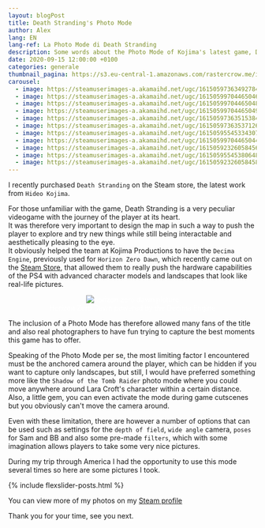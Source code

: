 ```yaml
---
layout: blogPost
title: Death Stranding's Photo Mode
author: Alex
lang: EN
lang-ref: La Photo Mode di Death Stranding
description: Some words about the Photo Mode of Kojima's latest game, Death Stranding.
date: 2020-09-15 12:00:00 +0100
categories: generale
thumbnail_pagina: https://s3.eu-central-1.amazonaws.com/rastercrow.me/images/posts/8-6-20/stranding_thumb.webp
carousel:
  - image: https://steamuserimages-a.akamaihd.net/ugc/1615059736349278416/18E8D656B5C853E5CF22CFEEA60E48521C213444/
  - image: https://steamuserimages-a.akamaihd.net/ugc/1615059970446504649/D770EB018EC7C627EDAF4830342977C51F3B21E9/
  - image: https://steamuserimages-a.akamaihd.net/ugc/1615059970446504831/D97D3CFB43FD7FB82604E32B1A12800C430E8FC7/
  - image: https://steamuserimages-a.akamaihd.net/ugc/1615059970446504986/059BFEA0D956ECBEFF54C8BE63EF119082433F02/
  - image: https://steamuserimages-a.akamaihd.net/ugc/1615059736351538425/1A7500AC8BF54C5BAC6B6236B114ECBAE4CB00A6/
  - image: https://steamuserimages-a.akamaihd.net/ugc/1615059736353712690/B1AA69F2E4C4A29029A9319DAA68797424341181/
  - image: https://steamuserimages-a.akamaihd.net/ugc/1615059554533430788/E5AFC224E89B9515DA500A9D44DD8357F5077330/
  - image: https://steamuserimages-a.akamaihd.net/ugc/1615059970446504486/AFB86607BC61C6EFDC618C1C93841E056B271065/
  - image: https://steamuserimages-a.akamaihd.net/ugc/1615059232605845640/2803B58719B7BE5EE4D388EB40C3A13F810D0931/
  - image: https://steamuserimages-a.akamaihd.net/ugc/1615059554538064813/086859651467D0983D96E630DEC0EB15BDFE552E/
  - image: https://steamuserimages-a.akamaihd.net/ugc/1615059232605845806/8B38606C535ED774A070548D57F4B29C1127104B/
---
```


I recently purchased `Death Stranding` on the Steam store, the latest work from `Hideo Kojima`.

For those unfamiliar with the game, Death Stranding is a very peculiar videogame with the journey of the player at its heart.\
It was therefore very important to design the map in such a way to push the player to explore and try new things while still being interactable and aesthetically pleasing to the eye.\
It obviously helped the team at Kojima Productions to have the `Decima Engine`, previously used for `Horizon Zero Dawn`, which recently came out on the [Steam Store](https://store.steampowered.com/app/1151640/Horizon_Zero_Dawn_Complete_Edition/), that allowed them to really push the hardware capabilities of the PS4 with advanced character models and landscapes that look like real-life pictures.

<div style="position: relative;
  text-align: center;
  color: white;"
  >
<img class="blogImage" src = "https://cdn.cloudflare.steamstatic.com/steam/apps/1151640/ss_9db45aa04e8c8b5043b479f42ed36296bfc3a918.1920x1080.jpg?t=1596817204" alt = "horizon zero dawn picture" />
<div class="image-text-caption">
  Horizon Zero Dawn powered by the Decima Engine
  </div>
</div>

The inclusion of a Photo Mode has therefore allowed many fans of the title and also real photographers to have fun trying to capture the best moments this game has to offer.

Speaking of the Photo Mode per se, the most limiting factor I encountered must be the anchored camera around the player, which can be hidden if you want to capture only landscapes, but still, I would have preferred something more like the `Shadow of the Tomb Raider` photo mode where you could move anywhere around Lara Croft's character within a certain distance.\
Also, a little gem, you can even activate the mode during game cutscenes but you obviously can't move the camera around.

Even with these limitation, there are however a number of options that can be used such as settings for the `depth of field`, `wide angle` camera, `poses` for Sam and BB and also some pre-made `filters`, which with some imagination allows players to take some very nice pictures.

During my trip through America I had the opportunity to use this mode several times so here are some pictures I took.

{% include flexslider-posts.html %}

You can view more of my photos on my [Steam profile](https://steamcommunity.com/id/rastercrow/screenshots/)

Thank you for your time, see you next.
